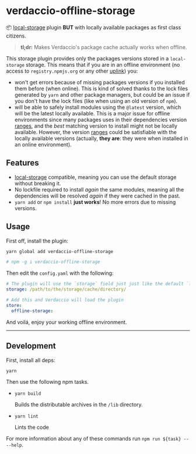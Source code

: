 # verdaccio-offline-storage

📦 [local-storage](https://github.com/verdaccio/monorepo/tree/master/plugins/local-storage) plugin
**BUT** with locally available packages as first class citizens. 

> **tl;dr:** Makes Verdaccio's package cache actually works when offline. 

This storage plugin provides only the packages versions stored in a `local-storage` storage. This
means that if you are in an offline environment (no access to `registry.npmjs.org` or any other 
[uplink](https://verdaccio.org/docs/en/uplinks)) you:

- won't get errors because of missing packages versions if you installed them before (when online).
  This is kind of solved thanks to the lock files generated by `yarn` and other package managers,
  but could be an issue if you don't have the lock files (like when using an old version of `npm`).
- will be able to safely install modules using the `@latest` version, which will be the latest
  locally available. This is a major issue for offline environments since many packages uses in
  their dependencies version [ranges](https://docs.npmjs.com/misc/semver#advanced-range-syntax),
  and the _best_ matching version to install might not be locally available. However, the version
  [ranges](https://docs.npmjs.com/misc/semver#advanced-range-syntax) could be satisfiable with the
  locally available versions (actually, **they are**: they were when installed in an online
  environment).


## Features

- [local-storage](https://github.com/verdaccio/monorepo/tree/master/plugins/local-storage)
  compatible, meaning you can use the default storage without breaking it.
- No lockfile required to install _again_ the same modules, meaning all the dependencies will be
  resolved _again_ if they were cached in the past.
- `yarn add` or `npm install` **just works**! No more errors due to missing versions.


## Usage

First off, install the plugin:

```bash
yarn global add verdaccio-offline-storage

# npm -g i verdaccio-offline-storage
```

Then edit the `config.yaml` with the following:

```yaml
# The plugin will use the `storage` field just just like the default `local-storage` plugin does
storage: /path/to/the/storage/cache/directory/

# Add this and Verdaccio will load the plugin 
store:
  offline-storage:
```

And voilá, enjoy your working offline environment.

---

## Development

First, install all deps:

```bash
yarn
```

Then use the following npm tasks.

  - `yarn build`

    Builds the distributable archives in the `/lib` directory.

  - `yarn lint`

    Lints the code

For more information about any of these commands run `npm run ${task} -- --help`.
